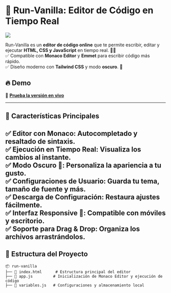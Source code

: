 # 🌟 Run-Vanilla: Editor de Código en Tiempo Real

<img src="https://run-vanila.web.app/imagenes/poster.png">


Run-Vanilla es un **editor de código online** que te permite escribir, editar y ejecutar **HTML, CSS y JavaScript** en tiempo real. 🚀✨  
✅ Compatible con **Monaco Editor** y **Emmet** para escribir código más rápido.  
✅ Diseño moderno con **Tailwind CSS** y modo **oscuro**. 🌙  

## 🔥 Demo

📌 **[Prueba la versión en vivo](https://run-vanila.web.app/)**  

---

## 🎯 Características Principales  

✅ **Editor con Monaco**: Autocompletado y resaltado de sintaxis.  
✅ **Ejecución en Tiempo Real**: Visualiza los cambios al instante.  
✅ **Modo Oscuro 🌙**: Personaliza la apariencia a tu gusto.  
✅ **Configuraciones de Usuario**: Guarda tu tema, tamaño de fuente y más.  
✅ **Descarga de Configuración**: Restaura ajustes fácilmente.  
✅ **Interfaz Responsive 📱**: Compatible con móviles y escritorio.  
✅ **Soporte para Drag & Drop**: Organiza los archivos arrastrándolos.  
---

## 📂 **Estructura del Proyecto**  
```plaintext
📦 run-vanilla
├── 📄 index.html      # Estructura principal del editor
├── 📜 app.js         # Inicialización de Monaco Editor y ejecución de código
├── 📜 variables.js   # Configuraciones y almacenamiento local



